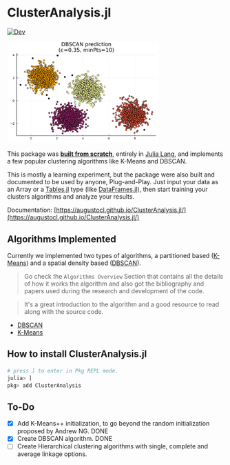 # ClusterAnalysis.jl

[![Dev](https://img.shields.io/badge/docs-dev-blue.svg)](https://augustocl.github.io/ClusterAnalysis.jl/)

<img src="docs/src/plot_dbscan.png" width="70%">  

This package was <ins>**built from scratch**</ins>, entirely in [Julia Lang](julialang.org/), and implements a few popular clustering algorithms like K-Means and DBSCAN. 

This is mostly a learning experiment, but the package were also built and documented to be used by anyone, Plug-and-Play. Just input your data as an Array or a [Tables.jl](https://discourse.julialang.org/t/tables-jl-a-table-interface-for-everyone/14071) type (like [DataFrames.jl](https://dataframes.juliadata.org/stable/)), then start training your clusters algorithms and analyze your results. 

Documentation: [https://augustocl.github.io/ClusterAnalysis.jl/](https://augustocl.github.io/ClusterAnalysis.jl/)

## Algorithms Implemented
Currently we implemented two types of algorithms, a partitioned based ([K-Means](https://en.wikipedia.org/wiki/K-means_clustering)) and a spatial density based ([DBSCAN](https://en.wikipedia.org/wiki/DBSCAN)). 

> Go check the `Algorithms Overview` Section that contains all the details of how it works the algorithm and also got the bibliography and papers used during the research and development of the code.

>It's a great introduction to the algorithm and a good resource to read along with the source code.

- [DBSCAN](https://augustocl.github.io/ClusterAnalysis.jl/algorithms/dbscan.html)
- [K-Means](https://augustocl.github.io/ClusterAnalysis.jl/algorithms/kmeans.html)

## How to install ClusterAnalysis.jl

```julia
# press ] to enter in Pkg REPL mode.
julia> ]
pkg> add ClusterAnalysis
```  

## To-Do
- [X] Add K-Means++ initialization, to go beyond the random initialization proposed by Andrew NG. DONE
- [X] Create DBSCAN algorithm. DONE
- [ ] Create Hierarchical clustering algorithms with single, complete and average linkage options.
